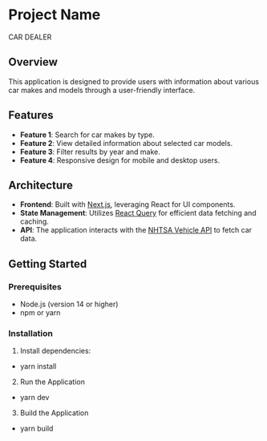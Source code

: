 # Project Name

CAR DEALER

## Overview

This application is designed to provide users with information about various car makes and models through a user-friendly interface.

## Features

- **Feature 1**: Search for car makes by type.
- **Feature 2**: View detailed information about selected car models.
- **Feature 3**: Filter results by year and make.
- **Feature 4**: Responsive design for mobile and desktop users.

## Architecture

- **Frontend**: Built with [Next.js](https://nextjs.org/), leveraging React for UI components.
- **State Management**: Utilizes [React Query](https://tanstack.com/query/latest) for efficient data fetching and caching.
- **API**: The application interacts with the [NHTSA Vehicle API](https://vpic.nhtsa.dot.gov/api/) to fetch car data.

## Getting Started

### Prerequisites

- Node.js (version 14 or higher)
- npm or yarn

### Installation

1. Install dependencies:

- yarn install

2. Run the Application

- yarn dev

3. Build the Application

- yarn build
